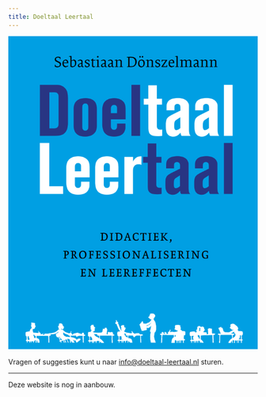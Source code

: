 ```yaml
---
title: Doeltaal Leertaal
---
```


![Doeltaal Leertaal](./bookcover.png)

Vragen of suggesties kunt u naar [info@doeltaal-leertaal.nl](mailto://info@doeltaal-leertaal.nl) sturen.


---

Deze website is nog in aanbouw.


<script>

document.getElementById("header").remove();

function remove_subtitle() {
	for(let i = 0; i < 10; i++) {
		for(let j of document.getElementsByClassName("credits")) {
			j.remove();
		}
	}
}


remove_subtitle();
</script>
